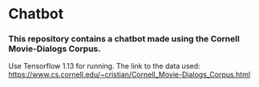 # Chatbot

### This repository contains a chatbot made using the Cornell Movie-Dialogs Corpus.

Use Tensorflow 1.13 for running. 
The link to the data used: https://www.cs.cornell.edu/~cristian/Cornell_Movie-Dialogs_Corpus.html


